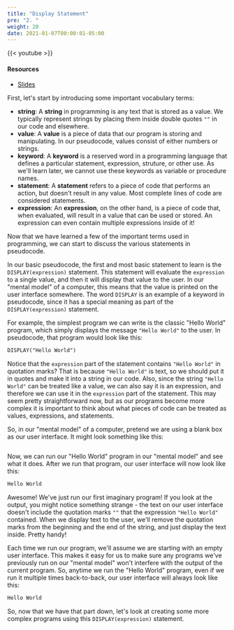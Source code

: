 ```yaml
---
title: "Display Statement"
pre: "2. "
weight: 20
date: 2021-01-07T00:00:01-05:00
---
```


{{< youtube  >}}

#### Resources

* <a href="slides" target="_blank">Slides</a>

First, let's start by introducing some important vocabulary terms:

* **string**: A **string** in programming is any text that is stored as a value. We typically represent strings by placing them inside double quotes `""` in our code and elsewhere.
* **value**: A **value** is a piece of data that our program is storing and manipulating. In our pseudocode, values consist of either numbers or strings.
* **keyword**: A **keyword** is a reserved word in a programming language that defines a particular statement, expression, struture, or other use. As we'll learn later, we cannot use these keywords as variable or procedure names.
* **statement**: A **statement** refers to a piece of code that performs an action, but doesn't result in any value. Most complete lines of code are considered statements.
* **expression**: An **expression**, on the other hand, is a piece of code that, when evaluated, will result in a value that can be used or stored. An expression can even contain multiple expressions inside of it!

Now that we have learned a few of the important terms used in programming, we can start to discuss the various statements in pseudocode. 

In our basic pseudocode, the first and most basic statement to learn is the `DISPLAY(expression)` statement. This statement will evaluate the `expression` to a single value, and then it will display that value to the user. In our "mental model" of a computer, this means that the value is printed on the user interface somewhere. The word `DISPLAY` is an example of a keyword in pseudocode, since it has a special meaning as part of the `DISPLAY(expression)` statement.

For example, the simplest program we can write is the classic "Hello World" program, which simply displays the message `"Hello World"` to the user. In pseudocode, that program would look like this:

```tex
DISPLAY("Hello World")
```

Notice that the `expression` part of the statement contains `"Hello World"` in quotation marks? That is because `"Hello World"` is text, so we should put it in quotes and make it into a string in our code. Also, since the string `"Hello World"` can be treated like a value, we can also say it is an expression, and therefore we can use it in the `expression` part of the statement. This may seem pretty straightforward now, but as our programs become more complex it is important to think about what pieces of code can be treated as values, expressions, and statements. 

So, in our "mental model" of a computer, pretend we are using a blank box as our user interface. It might look something like this:

```tex

```

Now, we can run our "Hello World" program in our "mental model" and see what it does. After we run that program, our user interface will now look like this:

```tex
Hello World
```

Awesome! We've just run our first imaginary program! If you look at the output, you might notice something strange - the text on our user interface doesn't include the quotation marks `""` that the expression `"Hello World"` contained. When we display text to the user, we'll remove the quotation marks from the beginning and the end of the string, and just display the text inside. Pretty handy!

Each time we run our program, we'll assume we are starting with an empty user interface. This makes it easy for us to make sure any programs we've previously run on our "mental model" won't interfere with the output of the current program. So, anytime we run the "Hello World" program, even if we run it multiple times back-to-back, our user interface will always look like this:

```tex
Hello World
```

So, now that we have that part down, let's look at creating some more complex programs using this `DISPLAY(expression)` statement.